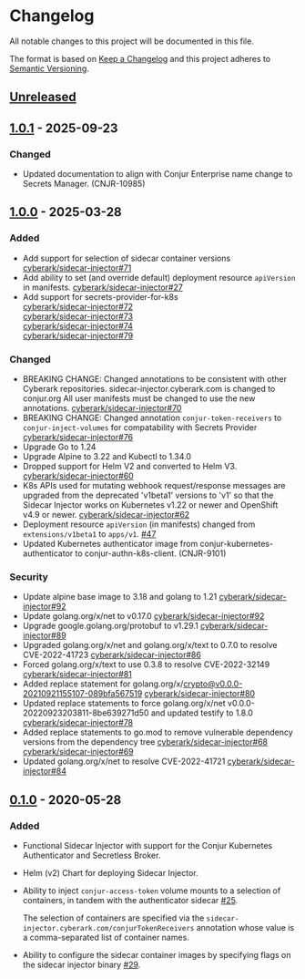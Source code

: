 # Changelog
All notable changes to this project will be documented in this file.

The format is based on [Keep a Changelog](http://keepachangelog.com/en/1.0.0/)
and this project adheres to [Semantic Versioning](http://semver.org/spec/v2.0.0.html).

## [Unreleased]

## [1.0.1] - 2025-09-23

### Changed
- Updated documentation to align with Conjur Enterprise name change to Secrets Manager. (CNJR-10985)

## [1.0.0] - 2025-03-28

### Added
- Add support for selection of sidecar container versions
  [cyberark/sidecar-injector#71](https://github.com/cyberark/sidecar-injector/pull/71)
- Add ability to set (and override default) deployment resource `apiVersion` in manifests.
    [cyberark/sidecar-injector#27](https://github.com/cyberark/sidecar-injector/pull/27)
- Add support for secrets-provider-for-k8s<br>
  [cyberark/sidecar-injector#72](https://github.com/cyberark/sidecar-injector/pull/72) <br>
  [cyberark/sidecar-injector#73](https://github.com/cyberark/sidecar-injector/pull/73) <br>
  [cyberark/sidecar-injector#74](https://github.com/cyberark/sidecar-injector/pull/74) <br>
  [cyberark/sidecar-injector#79](https://github.com/cyberark/sidecar-injector/pull/79) <br>

### Changed
- BREAKING CHANGE: Changed annotations to be consistent with other Cyberark repositories.
  sidecar-injector.cyberark.com is changed to conjur.org
  All user manifests must be changed to use the new annotations. [cyberark/sidecar-injector#70](https://github.com/cyberark/sidecar-injector/pull/70)
- BREAKING CHANGE: Changed annotation `conjur-token-receivers` to `conjur-inject-volumes` for compatability
  with Secrets Provider [cyberark/sidecar-injector#76](https://github.com/cyberark/sidecar-injector/pull/76)
- Upgrade Go to 1.24
- Upgrade Alpine to 3.22 and Kubectl to 1.34.0
- Dropped support for Helm V2 and converted to Helm V3.
  [cyberark/sidecar-injector#60](https://github.com/cyberark/sidecar-injector/pull/60)
- K8s APIs used for mutating webhook request/response messages are upgraded
  from the deprecated 'v1beta1' versions to 'v1' so that the Sidecar Injector
  works on Kubernetes v1.22 or newer and OpenShift v4.9 or newer.
  [cyberark/sidecar-injector#62](https://github.com/cyberark/sidecar-injector/pull/62)
- Deployment resource `apiVersion` (in manifests) changed from `extensions/v1beta1` to
  `apps/v1`. [#47](https://github.com/cyberark/sidecar-injector/pull/47)
- Updated Kubernetes authenticator image from conjur-kubernetes-authenticator to
  conjur-authn-k8s-client. (CNJR-9101)

### Security
- Update alpine base image to 3.18 and golang to 1.21
  [cyberark/sidecar-injector#92](https://github.com/cyberark/sidecar-injector/pull/92)
- Update golang.org/x/net to  v0.17.0
  [cyberark/sidecar-injector#92](https://github.com/cyberark/sidecar-injector/pull/92)
- Upgrade google.golang.org/protobuf to v1.29.1
  [cyberark/sidecar-injector#89](https://github.com/cyberark/sidecar-injector/pull/89)
- Upgraded golang.org/x/net and golang.org/x/text to 0.7.0 to resolve CVE-2022-41723
  [cyberark/sidecar-injector#86](https://github.com/cyberark/sidecar-injector/pull/86)
- Forced golang.org/x/text to use 0.3.8 to resolve CVE-2022-32149
  [cyberark/sidecar-injector#81](https://github.com/cyberark/sidecar-injector/pull/81)
- Added replace statement for golang.org/x/crypto@v0.0.0-20210921155107-089bfa567519
  [cyberark/sidecar-injector#80](https://github.com/cyberark/sidecar-injector/pull/80)
- Updated replace statements to force golang.org/x/net v0.0.0-20220923203811-8be639271d50
   and updated testify to 1.8.0 [cyberark/sidecar-injector#78](https://github.com/cyberark/sidecar-injector/pull/78)
- Added replace statements to go.mod to remove vulnerable dependency versions from the dependency tree
  [cyberark/sidecar-injector#68](https://github.com/cyberark/sidecar-injector/pull/68)
  [cyberark/sidecar-injector#69](https://github.com/cyberark/sidecar-injector/pull/69)
- Updated golang.org/x/net to resolve CVE-2022-41721
  [cyberark/sidecar-injector#84](https://github.com/cyberark/sidecar-injector/pull/84)

## [0.1.0] - 2020-05-28

### Added
- Functional Sidecar Injector with support for the Conjur Kubernetes Authenticator and 
  Secretless Broker. 
- Helm (v2) Chart for deploying Sidecar Injector.
- Ability to inject `conjur-access-token` volume mounts to a selection of containers, in
  tandem with the authenticator sidecar [#25](https://github.com/cyberark/sidecar-injector/issues/25).
   
  The selection of containers are specified via the
  `sidecar-injector.cyberark.com/conjurTokenReceivers` annotation whose value is a
  comma-separated list of container names.
- Ability to configure the sidecar container images by specifying flags on the sidecar
  injector binary [#29](https://github.com/cyberark/sidecar-injector/issues/29).

[Unreleased]: https://github.com/cyberark/sidecar-injector/compare/v1.0.1...HEAD
[1.0.1]: https://github.com/cyberark/sidecar-injector/compare/v1.0.0...v1.0.1
[1.0.0]: https://github.com/cyberark/sidecar-injector/compare/v0.1.0...v1.0.0
[0.1.0]: https://github.com/cyberark/sidecar-injector/releases/tag/v0.1.0
